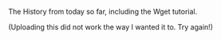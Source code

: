 The History from today so far, including the Wget tutorial.

(Uploading this did not work the way I wanted it to. Try again!)
